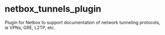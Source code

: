 # netbox_tunnels_plugin
Plugin for Netbox to support documentation of network tunneling protocols, ie VPNs, GRE, L2TP, etc.
